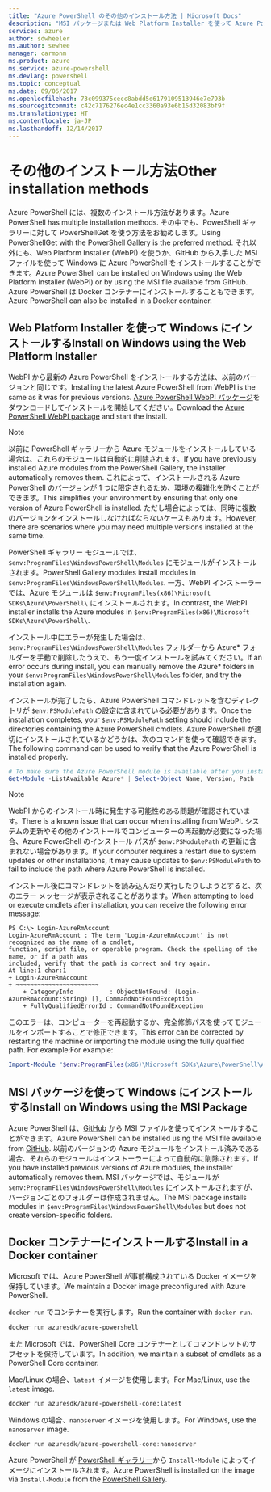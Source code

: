 ```yaml
---
title: "Azure PowerShell のその他のインストール方法 | Microsoft Docs"
description: "MSI パッケージまたは Web Platform Installer を使って Azure PowerShell をインストールする方法について説明します。"
services: azure
author: sdwheeler
ms.author: sewhee
manager: carmonm
ms.product: azure
ms.service: azure-powershell
ms.devlang: powershell
ms.topic: conceptual
ms.date: 09/06/2017
ms.openlocfilehash: 73c099375cecc8abdd5d6179109513946e7e793b
ms.sourcegitcommit: c42c7176276ec4e1cc3360a93e6b15d32083bf9f
ms.translationtype: HT
ms.contentlocale: ja-JP
ms.lasthandoff: 12/14/2017
---
```

# <a name="other-installation-methods"></a><span data-ttu-id="b6780-103">その他のインストール方法</span><span class="sxs-lookup"><span data-stu-id="b6780-103">Other installation methods</span></span>

<span data-ttu-id="b6780-104">Azure PowerShell には、複数のインストール方法があります。</span><span class="sxs-lookup"><span data-stu-id="b6780-104">Azure PowerShell has multiple installation methods.</span></span> <span data-ttu-id="b6780-105">その中でも、PowerShell ギャラリーに対して PowerShellGet を使う方法をお勧めします。</span><span class="sxs-lookup"><span data-stu-id="b6780-105">Using PowerShellGet with the PowerShell Gallery is the preferred method.</span></span> <span data-ttu-id="b6780-106">それ以外にも、Web Platform Installer (WebPI) を使うか、GitHub から入手した MSI ファイルを使って Windows に Azure PowerShell をインストールすることができます。</span><span class="sxs-lookup"><span data-stu-id="b6780-106">Azure PowerShell can be installed on Windows using the Web Platform Installer (WebPI) or by using the MSI file available from GitHub.</span></span> <span data-ttu-id="b6780-107">Azure PowerShell は Docker コンテナーにインストールすることもできます。</span><span class="sxs-lookup"><span data-stu-id="b6780-107">Azure PowerShell can also be installed in a Docker container.</span></span>

## <a name="install-on-windows-using-the-web-platform-installer"></a><span data-ttu-id="b6780-108">Web Platform Installer を使って Windows にインストールする</span><span class="sxs-lookup"><span data-stu-id="b6780-108">Install on Windows using the Web Platform Installer</span></span>

<span data-ttu-id="b6780-109">WebPI から最新の Azure PowerShell をインストールする方法は、以前のバージョンと同じです。</span><span class="sxs-lookup"><span data-stu-id="b6780-109">Installing the latest Azure PowerShell from WebPI is the same as it was for previous versions.</span></span>
<span data-ttu-id="b6780-110">[Azure PowerShell WebPI パッケージ](http://aka.ms/webpi-azps)をダウンロードしてインストールを開始してください。</span><span class="sxs-lookup"><span data-stu-id="b6780-110">Download the [Azure PowerShell WebPI package](http://aka.ms/webpi-azps) and start the install.</span></span>

> [!NOTE]
> <span data-ttu-id="b6780-111">以前に PowerShell ギャラリーから Azure モジュールをインストールしている場合は、これらのモジュールは自動的に削除されます。</span><span class="sxs-lookup"><span data-stu-id="b6780-111">If you have previously installed Azure modules from the PowerShell Gallery, the installer automatically removes them.</span></span> <span data-ttu-id="b6780-112">これによって、インストールされる Azure PowerShell のバージョンが 1 つに限定されるため、環境の複雑化を防ぐことができます。</span><span class="sxs-lookup"><span data-stu-id="b6780-112">This simplifies your environment by ensuring that only one version of Azure PowerShell is installed.</span></span> <span data-ttu-id="b6780-113">ただし場合によっては、同時に複数のバージョンをインストールしなければならないケースもあります。</span><span class="sxs-lookup"><span data-stu-id="b6780-113">However, there are scenarios where you may need multiple versions installed at the same time.</span></span>
>
> <span data-ttu-id="b6780-114">PowerShell ギャラリー モジュールでは、`$env:ProgramFiles\WindowsPowerShell\Modules` にモジュールがインストールされます。</span><span class="sxs-lookup"><span data-stu-id="b6780-114">PowerShell Gallery modules install modules in `$env:ProgramFiles\WindowsPowerShell\Modules`.</span></span> <span data-ttu-id="b6780-115">一方、WebPI インストーラーでは、Azure モジュールは `$env:ProgramFiles(x86)\Microsoft SDKs\Azure\PowerShell\` にインストールされます。</span><span class="sxs-lookup"><span data-stu-id="b6780-115">In contrast, the WebPI installer installs the Azure modules in `$env:ProgramFiles(x86)\Microsoft SDKs\Azure\PowerShell\`.</span></span>
>
> <span data-ttu-id="b6780-116">インストール中にエラーが発生した場合は、`$env:ProgramFiles\WindowsPowerShell\Modules` フォルダーから Azure* フォルダーを手動で削除したうえで、もう一度インストールを試みてください。</span><span class="sxs-lookup"><span data-stu-id="b6780-116">If an error occurs during install, you can manually remove the Azure* folders in your `$env:ProgramFiles\WindowsPowerShell\Modules` folder, and try the installation again.</span></span>

<span data-ttu-id="b6780-117">インストールが完了したら、Azure PowerShell コマンドレットを含むディレクトリが `$env:PSModulePath` の設定に含まれている必要があります。</span><span class="sxs-lookup"><span data-stu-id="b6780-117">Once the installation completes, your `$env:PSModulePath` setting should include the directories containing the Azure PowerShell cmdlets.</span></span> <span data-ttu-id="b6780-118">Azure PowerShell が適切にインストールされているかどうかは、次のコマンドを使って確認できます。</span><span class="sxs-lookup"><span data-stu-id="b6780-118">The following command can be used to verify that the Azure PowerShell is installed properly.</span></span>

```powershell
# To make sure the Azure PowerShell module is available after you install
Get-Module -ListAvailable Azure* | Select-Object Name, Version, Path
```

> [!NOTE]
> <span data-ttu-id="b6780-119">WebPI からのインストール時に発生する可能性のある問題が確認されています。</span><span class="sxs-lookup"><span data-stu-id="b6780-119">There is a known issue that can occur when installing from WebPI.</span></span> <span data-ttu-id="b6780-120">システムの更新やその他のインストールでコンピューターの再起動が必要になった場合、Azure PowerShell のインストール パスが `$env:PSModulePath` の更新に含まれない場合があります。</span><span class="sxs-lookup"><span data-stu-id="b6780-120">If your computer requires a restart due to system updates or other installations, it may cause updates to `$env:PSModulePath` to fail to include the path where Azure PowerShell is installed.</span></span>

<span data-ttu-id="b6780-121">インストール後にコマンドレットを読み込んだり実行したりしようとすると、次のエラー メッセージが表示されることがあります。</span><span class="sxs-lookup"><span data-stu-id="b6780-121">When attempting to load or execute cmdlets after installation, you can receive the following error message:</span></span>

```
PS C:\> Login-AzureRmAccount
Login-AzureRmAccount : The term 'Login-AzureRmAccount' is not recognized as the name of a cmdlet,
function, script file, or operable program. Check the spelling of the name, or if a path was
included, verify that the path is correct and try again.
At line:1 char:1
+ Login-AzureRmAccount
+ ~~~~~~~~~~~~~~~~~~~~~~~
    + CategoryInfo          : ObjectNotFound: (Login-AzureRmAccount:String) [], CommandNotFoundException
    + FullyQualifiedErrorId : CommandNotFoundException
```

<span data-ttu-id="b6780-122">このエラーは、コンピューターを再起動するか、完全修飾パスを使ってモジュールをインポートすることで修正できます。</span><span class="sxs-lookup"><span data-stu-id="b6780-122">This error can be corrected by restarting the machine or importing the module using the fully qualified path.</span></span> <span data-ttu-id="b6780-123">For example:</span><span class="sxs-lookup"><span data-stu-id="b6780-123">For example:</span></span>

```powershell
Import-Module "$env:ProgramFiles(x86)\Microsoft SDKs\Azure\PowerShell\AzureRM.psd1"
```

## <a name="install-on-windows-using-the-msi-package"></a><span data-ttu-id="b6780-124">MSI パッケージを使って Windows にインストールする</span><span class="sxs-lookup"><span data-stu-id="b6780-124">Install on Windows using the MSI Package</span></span>

<span data-ttu-id="b6780-125">Azure PowerShell は、[GitHub](https://github.com/Azure/azure-powershell/releases/latest) から MSI ファイルを使ってインストールすることができます。</span><span class="sxs-lookup"><span data-stu-id="b6780-125">Azure PowerShell can be installed using the MSI file available from [GitHub](https://github.com/Azure/azure-powershell/releases/latest).</span></span> <span data-ttu-id="b6780-126">以前のバージョンの Azure モジュールをインストール済みである場合、それらのモジュールはインストーラーによって自動的に削除されます。</span><span class="sxs-lookup"><span data-stu-id="b6780-126">If you have installed previous versions of Azure modules, the installer automatically removes them.</span></span> <span data-ttu-id="b6780-127">MSI パッケージでは、モジュールが `$env:ProgramFiles\WindowsPowerShell\Modules` にインストールされますが、バージョンごとのフォルダーは作成されません。</span><span class="sxs-lookup"><span data-stu-id="b6780-127">The MSI package installs modules in `$env:ProgramFiles\WindowsPowerShell\Modules` but does not create version-specific folders.</span></span>

## <a name="install-in-a-docker-container"></a><span data-ttu-id="b6780-128">Docker コンテナーにインストールする</span><span class="sxs-lookup"><span data-stu-id="b6780-128">Install in a Docker container</span></span>

<span data-ttu-id="b6780-129">Microsoft では、Azure PowerShell が事前構成されている Docker イメージを保持しています。</span><span class="sxs-lookup"><span data-stu-id="b6780-129">We maintain a Docker image preconfigured with Azure PowerShell.</span></span>

<span data-ttu-id="b6780-130">`docker run` でコンテナーを実行します。</span><span class="sxs-lookup"><span data-stu-id="b6780-130">Run the container with `docker run`.</span></span>

```powershell
docker run azuresdk/azure-powershell
```

<span data-ttu-id="b6780-131">また Microsoft では、PowerShell Core コンテナーとしてコマンドレットのサブセットを保持しています。</span><span class="sxs-lookup"><span data-stu-id="b6780-131">In addition, we maintain a subset of cmdlets as a PowerShell Core container.</span></span>

<span data-ttu-id="b6780-132">Mac/Linux の場合、`latest` イメージを使用します。</span><span class="sxs-lookup"><span data-stu-id="b6780-132">For Mac/Linux, use the `latest` image.</span></span>

```bash
docker run azuresdk/azure-powershell-core:latest
```

<span data-ttu-id="b6780-133">Windows の場合、`nanoserver` イメージを使用します。</span><span class="sxs-lookup"><span data-stu-id="b6780-133">For Windows, use the `nanoserver` image.</span></span>

```powershell
docker run azuresdk/azure-powershell-core:nanoserver
```

<span data-ttu-id="b6780-134">Azure PowerShell が [PowerShell ギャラリー](https://www.powershellgallery.com/)から `Install-Module` によってイメージにインストールされます。</span><span class="sxs-lookup"><span data-stu-id="b6780-134">Azure PowerShell is installed on the image via `Install-Module` from the [PowerShell Gallery](https://www.powershellgallery.com/).</span></span>